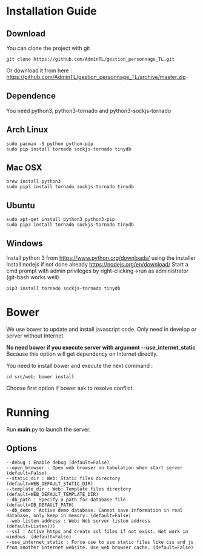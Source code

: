 Installation Guide
==================
Download
--------
You can clone the project with git
```{r, engine='bash', count_lines}
git clone https://github.com/AdminTL/gestion_personnage_TL.git
```

Or download it from here : https://github.com/AdminTL/gestion_personnage_TL/archive/master.zip

Dependence
----------
You need python3, python3-tornado and python3-sockjs-tornado

Arch Linux
------
```{r, engine='bash', count_lines}
sudo pacman -S python python-pip
sudo pip install tornado sockjs-tornado tinydb
```

Mac OSX
-------
```{r, engine='bash', count_lines}
brew install python3
sudo pip3 install tornado sockjs-tornado tinydb
```

Ubuntu
------
```{r, engine='bash', count_lines}
sudo apt-get install python3 python3-pip
sudo pip3 install tornado sockjs-tornado tinydb
```

Windows
-------
Install python 3 from https://www.python.org/downloads/ using the installer
Install nodejs if not done already https://nodejs.org/en/download/
Start a cmd prompt with admin privileges by right-clicking->run as administrator (git-bash works well)
```
pip3 install tornado sockjs-tornado tinydb
```

Bower
=====
We use bower to update and install javascript code.
Only need in develop or server without Internet.

**No need bower if you execute server with argument --use_internet_static**
Because this option will get dependency on Internet directly.

You need to install bower and execute the next command :
```{r, engine='bash', count_lines}
cd src/web; bower install
```

Choose first option if bower ask to resolve conflict.

Running
=======
Run __main__.py to launch the server.

Options
-------
```
--debug : Enable debug (default=False)
--open_browser : Open web browser on tabulation when start server (default=False)
--static_dir : Web: Static files directory (default=WEB_DEFAULT_STATIC_DIR)
--template_dir : Web: Template files directory (default=WEB_DEFAULT_TEMPLATE_DIR)
--db_path : Specify a path for database file. (default=DB_DEFAULT_PATH)
--db_demo : Active demo database. Cannot save information in real database, only keep in memory. (default=False)
--web-listen-address : Web: Web server listen address (default=Listen())
--ssl : Active https and create ssl files if not exist. Not work in windows. (default=False)
--use_internet_static : Force use to use static files like css and js from another internet website. Use web browser cache. (default=False)
```